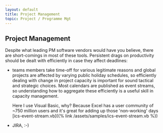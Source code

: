 ```yaml
---
layout: default
title: Project Management
topic: Project / Programme Mgt
---
```


## Project Management
Despite what leading PM software vendors would have you believe, there are short-comings in most of these tools. Persistent drags on productivity should be dealt with efficiently in case they affect deadlines:

- teams members take time-off for various legitimate reasons and global projects are affected by varying public holiday schedules, so efficiently dealing with change in project capacity is important for sound tactical and strategic choices. Most calendars are published as event streams, so understanding how to aggregate these efficiently is a useful skill in capacity management.

   Here I use Visual Basic, why? Because Excel has a user community of ~750 million users and it's great for adding up those 'non-working' days [ics-event-stream.vb]({% link /assets/samples/ics-event-stream.vb %})

- JIRA, :-)
